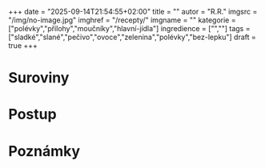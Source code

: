 
+++
date = "2025-09-14T21:54:55+02:00"
title = ""
autor = "R.R."
imgsrc = "/img/no-image.jpg"
imghref = "/recepty/"
imgname = ""
kategorie = ["polévky","přílohy","moučníky","hlavní-jídla"]
ingredience = ["",""]
tags = ["sladké","slané","pečivo","ovoce","zelenina","polévky","bez-lepku"]
draft = true
+++


# Suroviny
# Postup
# Poznámky

<!-- maskrtnice: 

Pár postřehů k rohlíkům: Většina lidí, co se o obyč rohlíky doma snaží a nedaří se jim, často:
⏺️nedohněte těsto
⏺️nenechá je dokynout ve finálním tvaru (a nechá překynout v míse, těsto na rohlíky je poměrně chudé na tuky i cukry, a tak kyne velmi ochotně)
⏺️nechá okorat při kynutí a upeče jako buchtu (pomalu a v suchu)
⏺️použije hodně tuku a mléko (další risk buchtovitosti)

Jak se toho vyvarovat? Těsto zpracovávejte dostatečně dlouho, pokud pracujete v robotu, nemusíte nějak extra ohřívat tekutinu, robot vám jej zahřeje dostatečně sám od sebe třením, než bude těsto krásně hebké (10-12 minut). Abyste se vyhnuli překynutí těsta, než naporcujete a předtvarujete bochánky, doporučuju rovnou po uhnětení těsto nadělit a nechat zrát v zavřené troubě (cca 25-40 minut, podle teploty). 
Následně vás čeká už jenom čistá práce, srolování z bochánků - každý z plechu sloupněte kartou, vyválejte placku a tu zatočte. Můžete ještě vyválet do dálky nebo zakroutit, v každém případě doporučuju nechat šev pod rohlíkem. Plechy s rohlíky nechte dokynout opět v zavřené troubě, na pekáč vespod trouby nalijte asi půllitr vařící vody. Troubu můžete na 0,5 min. zapnout, aby se lehce prohřála, máte-li doma zimu - my máme:)

Po 15 min. rohlíky vyndejte, oroste rozprašovačem a nechte troubu nahřát na 250 - to potrvá asi dalších 15 minut. Časy jsou relativní, řiďte se vzhledem těsta. Hotové rohlíky můžete nechat čisté nebo poprášit vodou a posypat, čím máte rádi – já mám na záběrech mák, směs na bejgly a fialovou vločkovou sůl.
Rohlíky peču na 250°, asi 11-12 min., po vložení plechu na dno do pekáče naliju asi dcl horké vody a rychle zavřu. V polovině pečení troubu otvírám, abych přebytky páry vyvětrala a pečlivě hlídám, aby se nespálily. 
Dobře upečený rohlík po vychladnutí krásně parceluje – to je ta pokřupkaná kůra. 

Těsto použijte svoje oblíbené, tady je tip na úplně obyčejné, milované tukové bílé zlo.

20 ks (65 g navážka)

750 g hl. mouka
380 g voda
16 g sůl
10 g cukr
40 g máslo/sádlo
30 g droždí
Zpracujte hladké těsto a dál pokračujte podle popisu.
--> 